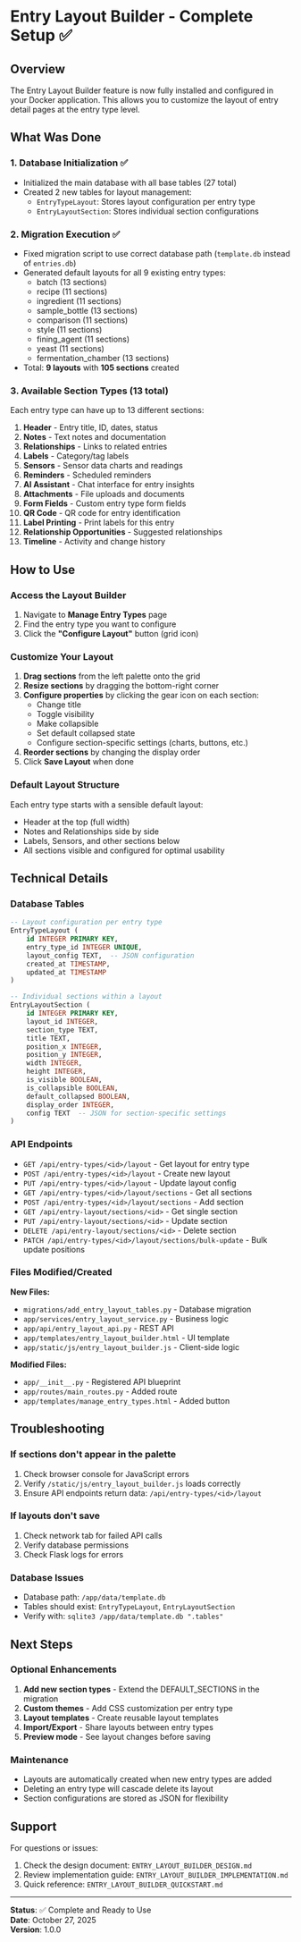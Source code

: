# Entry Layout Builder - Complete Setup ✅

## Overview
The Entry Layout Builder feature is now fully installed and configured in your Docker application. This allows you to customize the layout of entry detail pages at the entry type level.

## What Was Done

### 1. Database Initialization ✅
- Initialized the main database with all base tables (27 total)
- Created 2 new tables for layout management:
  - `EntryTypeLayout`: Stores layout configuration per entry type
  - `EntryLayoutSection`: Stores individual section configurations

### 2. Migration Execution ✅
- Fixed migration script to use correct database path (`template.db` instead of `entries.db`)
- Generated default layouts for all 9 existing entry types:
  - batch (13 sections)
  - recipe (11 sections)
  - ingredient (11 sections)
  - sample_bottle (13 sections)
  - comparison (11 sections)
  - style (11 sections)
  - fining_agent (11 sections)
  - yeast (11 sections)
  - fermentation_chamber (13 sections)
- Total: **9 layouts** with **105 sections** created

### 3. Available Section Types (13 total)
Each entry type can have up to 13 different sections:
1. **Header** - Entry title, ID, dates, status
2. **Notes** - Text notes and documentation
3. **Relationships** - Links to related entries
4. **Labels** - Category/tag labels
5. **Sensors** - Sensor data charts and readings
6. **Reminders** - Scheduled reminders
7. **AI Assistant** - Chat interface for entry insights
8. **Attachments** - File uploads and documents
9. **Form Fields** - Custom entry type form fields
10. **QR Code** - QR code for entry identification
11. **Label Printing** - Print labels for this entry
12. **Relationship Opportunities** - Suggested relationships
13. **Timeline** - Activity and change history

## How to Use

### Access the Layout Builder
1. Navigate to **Manage Entry Types** page
2. Find the entry type you want to configure
3. Click the **"Configure Layout"** button (grid icon)

### Customize Your Layout
1. **Drag sections** from the left palette onto the grid
2. **Resize sections** by dragging the bottom-right corner
3. **Configure properties** by clicking the gear icon on each section:
   - Change title
   - Toggle visibility
   - Make collapsible
   - Set default collapsed state
   - Configure section-specific settings (charts, buttons, etc.)
4. **Reorder sections** by changing the display order
5. Click **Save Layout** when done

### Default Layout Structure
Each entry type starts with a sensible default layout:
- Header at the top (full width)
- Notes and Relationships side by side
- Labels, Sensors, and other sections below
- All sections visible and configured for optimal usability

## Technical Details

### Database Tables
```sql
-- Layout configuration per entry type
EntryTypeLayout (
    id INTEGER PRIMARY KEY,
    entry_type_id INTEGER UNIQUE,
    layout_config TEXT,  -- JSON configuration
    created_at TIMESTAMP,
    updated_at TIMESTAMP
)

-- Individual sections within a layout
EntryLayoutSection (
    id INTEGER PRIMARY KEY,
    layout_id INTEGER,
    section_type TEXT,
    title TEXT,
    position_x INTEGER,
    position_y INTEGER,
    width INTEGER,
    height INTEGER,
    is_visible BOOLEAN,
    is_collapsible BOOLEAN,
    default_collapsed BOOLEAN,
    display_order INTEGER,
    config TEXT  -- JSON for section-specific settings
)
```

### API Endpoints
- `GET /api/entry-types/<id>/layout` - Get layout for entry type
- `POST /api/entry-types/<id>/layout` - Create new layout
- `PUT /api/entry-types/<id>/layout` - Update layout config
- `GET /api/entry-types/<id>/layout/sections` - Get all sections
- `POST /api/entry-types/<id>/layout/sections` - Add section
- `GET /api/entry-layout/sections/<id>` - Get single section
- `PUT /api/entry-layout/sections/<id>` - Update section
- `DELETE /api/entry-layout/sections/<id>` - Delete section
- `PATCH /api/entry-types/<id>/layout/sections/bulk-update` - Bulk update positions

### Files Modified/Created
**New Files:**
- `migrations/add_entry_layout_tables.py` - Database migration
- `app/services/entry_layout_service.py` - Business logic
- `app/api/entry_layout_api.py` - REST API
- `app/templates/entry_layout_builder.html` - UI template
- `app/static/js/entry_layout_builder.js` - Client-side logic

**Modified Files:**
- `app/__init__.py` - Registered API blueprint
- `app/routes/main_routes.py` - Added route
- `app/templates/manage_entry_types.html` - Added button

## Troubleshooting

### If sections don't appear in the palette
1. Check browser console for JavaScript errors
2. Verify `/static/js/entry_layout_builder.js` loads correctly
3. Ensure API endpoints return data: `/api/entry-types/<id>/layout`

### If layouts don't save
1. Check network tab for failed API calls
2. Verify database permissions
3. Check Flask logs for errors

### Database Issues
- Database path: `/app/data/template.db`
- Tables should exist: `EntryTypeLayout`, `EntryLayoutSection`
- Verify with: `sqlite3 /app/data/template.db ".tables"`

## Next Steps

### Optional Enhancements
1. **Add new section types** - Extend the DEFAULT_SECTIONS in the migration
2. **Custom themes** - Add CSS customization per entry type
3. **Layout templates** - Create reusable layout templates
4. **Import/Export** - Share layouts between entry types
5. **Preview mode** - See layout changes before saving

### Maintenance
- Layouts are automatically created when new entry types are added
- Deleting an entry type will cascade delete its layout
- Section configurations are stored as JSON for flexibility

## Support
For questions or issues:
1. Check the design document: `ENTRY_LAYOUT_BUILDER_DESIGN.md`
2. Review implementation guide: `ENTRY_LAYOUT_BUILDER_IMPLEMENTATION.md`
3. Quick reference: `ENTRY_LAYOUT_BUILDER_QUICKSTART.md`

---

**Status**: ✅ Complete and Ready to Use  
**Date**: October 27, 2025  
**Version**: 1.0.0
